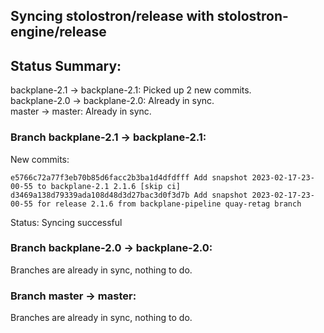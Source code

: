 ## Syncing stolostron/release with stolostron-engine/release

## Status Summary:

backplane-2.1 -> backplane-2.1: Picked up 2 new commits.  
backplane-2.0 -> backplane-2.0: Already in sync.  
master -> master: Already in sync.  

### Branch backplane-2.1 -> backplane-2.1:

New commits:

```
e5766c72a77f3eb70b85d6facc2b3ba1d4dfdfff Add snapshot 2023-02-17-23-00-55 to backplane-2.1 2.1.6 [skip ci]
d3469a138d79339ada108d48d3d27bac3d0f3d7b Add snapshot 2023-02-17-23-00-55 for release 2.1.6 from backplane-pipeline quay-retag branch
```

Status: Syncing successful

### Branch backplane-2.0 -> backplane-2.0:

Branches are already in sync, nothing to do.

### Branch master -> master:

Branches are already in sync, nothing to do.
